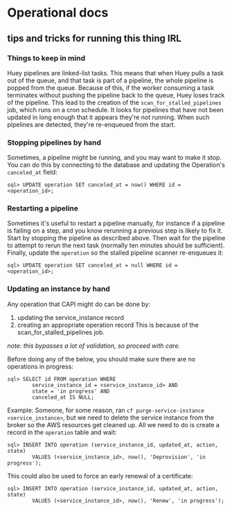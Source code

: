 # Operational docs
## tips and tricks for running this thing IRL


### Things to keep in mind

Huey pipelines are linked-list tasks. This means that when Huey pulls a task out of the queue,
and that task is part of a pipeline, the whole pipeline is popped from the queue. Because of this,
if the worker consuming a task terminates without pushing the pipeline back to the queue, Huey loses
track of the pipeline. This lead to the creation of the `scan_for_stalled_pipelines` job, which runs
on a cron schedule. It looks for pipelines that have not been updated in long enough that it appears
they're not running. When such pipelines are detected, they're re-enqueued from the start.

### Stopping pipelines by hand

Sometimes, a pipeline might be running, and you may want to make it stop. You can do this 
by connecting to the database and updating the Operation's `canceled_at` field:

```
sql> UPDATE operation SET canceled_at = now() WHERE id = <operation_id>;
```

### Restarting a pipeline

Sometimes it's useful to restart a pipeline manually, for instance if a pipeline is failing
on a step, and you know rerunning a previous step is likely to fix it.
Start by stopping the pipeline as described above. Then wait for the pipeline to attempt to
rerun the next task (normally ten minutes should be sufficient). Finally, update the `operation`
so the stalled pipeline scanner re-enqueues it:

```
sql> UPDATE operation SET canceled_at = null WHERE id = <operation_id>;
```

### Updating an instance by hand

Any operation that CAPI might do can be done by:
1. updating the service_instance record
2. creating an appropriate operation record
This is because of the scan_for_stalled_pipelines job.

*note: this bypasses a lot of validation, so proceed with care.*

Before doing any of the below, you should make sure there are no operations in progress:
```
sql> SELECT id FROM operation WHERE
        service_instance_id = <service_instance_id> AND
        state = 'in progress' AND
        canceled_at IS NULL;
```

Example: Someone, for some reason, ran `cf purge-service-instance <service_instance>`,
but we need to delete the service instance from the broker so the AWS resources get cleaned up.
All we need to do is create a record in the `operation` table and wait:

```
sql> INSERT INTO operation (service_instance_id, updated_at, action, state)
        VALUES (<service_instance_id>, now(), 'Deprovision', 'in progress');
```

This could also be used to force an early renewal of a certificate:

```
sql> INSERT INTO operation (service_instance_id, updated_at, action, state)
        VALUES (<service_instance_id>, now(), 'Renew', 'in progress');
```
